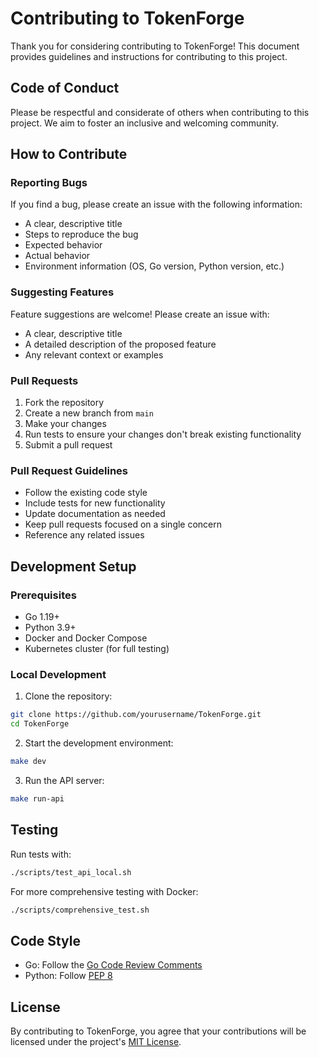 # Contributing to TokenForge

Thank you for considering contributing to TokenForge! This document provides guidelines and instructions for contributing to this project.

## Code of Conduct

Please be respectful and considerate of others when contributing to this project. We aim to foster an inclusive and welcoming community.

## How to Contribute

### Reporting Bugs

If you find a bug, please create an issue with the following information:
- A clear, descriptive title
- Steps to reproduce the bug
- Expected behavior
- Actual behavior
- Environment information (OS, Go version, Python version, etc.)

### Suggesting Features

Feature suggestions are welcome! Please create an issue with:
- A clear, descriptive title
- A detailed description of the proposed feature
- Any relevant context or examples

### Pull Requests

1. Fork the repository
2. Create a new branch from `main`
3. Make your changes
4. Run tests to ensure your changes don't break existing functionality
5. Submit a pull request

### Pull Request Guidelines

- Follow the existing code style
- Include tests for new functionality
- Update documentation as needed
- Keep pull requests focused on a single concern
- Reference any related issues

## Development Setup

### Prerequisites

- Go 1.19+
- Python 3.9+
- Docker and Docker Compose
- Kubernetes cluster (for full testing)

### Local Development

1. Clone the repository:
```bash
git clone https://github.com/yourusername/TokenForge.git
cd TokenForge
```

2. Start the development environment:
```bash
make dev
```

3. Run the API server:
```bash
make run-api
```

## Testing

Run tests with:
```bash
./scripts/test_api_local.sh
```

For more comprehensive testing with Docker:
```bash
./scripts/comprehensive_test.sh
```

## Code Style

- Go: Follow the [Go Code Review Comments](https://github.com/golang/go/wiki/CodeReviewComments)
- Python: Follow [PEP 8](https://www.python.org/dev/peps/pep-0008/)

## License

By contributing to TokenForge, you agree that your contributions will be licensed under the project's [MIT License](LICENSE).
